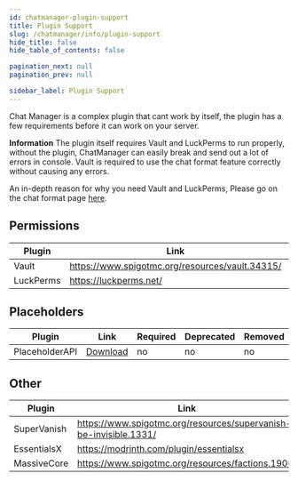 ```yaml
---
id: chatmanager-plugin-support
title: Plugin Support
slug: /chatmanager/info/plugin-support
hide_title: false
hide_table_of_contents: false

pagination_next: null
pagination_prev: null

sidebar_label: Plugin Support
---
```

Chat Manager is a complex plugin that cant work by itself, the plugin has a few requirements before it can work on your server.

**Information**
The plugin itself requires Vault and LuckPerms to run properly, without the plugin, ChatManager can easily break and send out a lot of errors in console. Vault is required to use the chat format feature correctly without causing any errors.

An in-depth reason for why you need Vault and LuckPerms, Please go on the chat format page [here](../guides/chat/formatting.md).

## Permissions
| Plugin    | Link                                            | Required | Deprecated | Removed | Added | Planned | Required |
|-----------|-------------------------------------------------|----------|------------|---------|-------|---------|----------|
| Vault     | https://www.spigotmc.org/resources/vault.34315/ | yes      | no         | no      | yes   | N/A     | yes      |
| LuckPerms | https://luckperms.net/                          | yes      | no         | no      | yes   | N/A     | yes      |

## Placeholders
| Plugin         | Link                                                          | Required | Deprecated | Removed | Added | Planned |
|----------------|---------------------------------------------------------------|----------|------------|---------|-------|---------|
| PlaceholderAPI | [Download](https://hangar.papermc.io/HelpChat/PlaceholderAPI) | no       | no         | no      | yes   | N/A     |

## Other
| Plugin         | Link                                                              | Required | Deprecated | Removed | Added | Planned |
|----------------|-------------------------------------------------------------------|----------|------------|---------|-------|---------|
| SuperVanish    | https://www.spigotmc.org/resources/supervanish-be-invisible.1331/ | no       | no         | no      | yes   | N/A     |
| EssentialsX    | https://modrinth.com/plugin/essentialsx                           | no       | no         | no      | yes   | N/A     |
| MassiveCore    | https://www.spigotmc.org/resources/factions.1900/                 | no       | no         | no      | yes   | N/A     |
